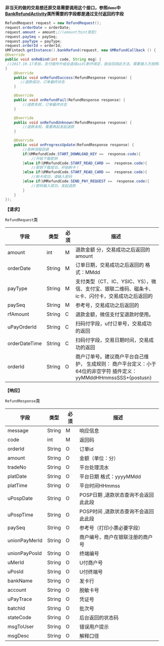 **非当天的做的交易想还原交易需要调用这个接口，参照`demo`中[BankRefundActivity](https://github.com/mr-yang/PayPluginDemo/blob/master/app/src/main/java/com/umpay/payplugindemo/BankRefundActivity.java)类所需要的字段都是通过支付返回的字段**

```java
RefundRequest request = new RefundRequest();
request.orderDate = orderDate;
request.amount = amount;//(amount为int类型)
request.paySeq = paySeq;
request.payType = payType;
request.orderId = orderId;
UMFintech.getInstance().bankRefund(request, new UMRefundCallback () {
@Override
public void onReBind(int code, String msg) {
 //2017.10.17添加，支付插件升级会造成aidl断开绑定，就会回调此方法，需要接入方按照demo重新绑定即可
}
    @Override
    public void onRefundSuccess(RefundResponse response) {
       //退款成功，订单最终状态
    }

    @Override
    public void onRefundFail(RefundResponse response) {
        //退款失败，订单最终状态
    }

    @Override
    public void onRefundUnknown(RefundResponse response) {
        //退款未知，需要再起发起退款
    }

	@Override
    public void onProgressUpdate(RefundResponse response) {
        //各种流程回调
        if(UMRefundCode.START_DOWNLOAD_KEY ==  response.code){
            //开始下载密钥
        }else if(UMRefundCode.START_READ_CARD ==  response.code){
            //密钥下载成功，开始刷卡！
        }else if(UMRefundCode.START_READ_CARD ==  response.code){
            //刷卡成功，请输入密码
        }else if(UMRefundCode.SEND_PAY_REQUEST ==  response.code){
            //密码输入成功，发起退款
        }
    }
});
```



**【请求】**

`RefundRequest`类

| 字段  | 类型  | 必须  | 描述  |
| ------------ | ------------ | ------------ | ------------ |
| amount  | int  | M  | 退款金额 分，交易成功之后返回的amount  |
| orderDate | String | M | 订单日期，交易成功之后返回的  格式：MMdd |
| payType | String | M | 支付类型（CT、IC、YSIC、YS），微信、支付宝、银联二维码、磁条卡、ic卡、闪付卡，交易成功之后返回的 |
| paySeq | String | M | 参考号，交易成功之后返回的 |
| rfAmount | String | C | 退款金额，微信支付宝退款时使用。 |
| uPayOrderId | String | C | 扫码付字段，u付订单号，交易成功的返回 |
| orderDateTime | String | C | 扫码付字段，交易日期时间，交易成功的返回 |
| orderId | String | O | 商户订单号。建议商户平台自己维护，  生成规则：  商户平台定义：小于64位的非空字符  插件定义：yyMMddHHmmssSSS+{postusn} |


**【响应】**

`RefundResponse`类

| 字段  | 类型  | 必须  | 描述  |
| ------------ | ------------ | ------------ | ------------ |
| message  | String  | M  | 响应信息  |
| code  | int  | M  | 返回码  |
| orderId  | String  | O  | 订单id  |
| amount  | String  | O | 金额（单位：分）  |
| tradeNo  | String  | O  | 平台处理流水  |
| platDate  | String  | O  | 平台日期 格式：yyyyMMdd  |
| platTime  | String  | O  | 平台时间HHmmss  |
| uPospDate  | String  | O  | POSP日期 ,退款状态查询不会返回此此段  |
| uPospTime  | String  |  O | POSP时间 ,退款状态查询不会返回此此段  |
| paySeq  | String  | O  | 参考号（打印小票必要字段）  |
| unionPayMerId  | String  | O  | 商户编号，商户在银联注册的商户号  |
| unionPayPosId  | String  |  O | 终端编号  |
| uMerId  | String  | O  | U付商户号  |
| uPosId  | String  | O  | U付终端号  |
| bankName  | String  | O  | 发卡行  |
| account  | String  | O  | 脱敏卡号  |
| uPayTrace  | String  | O  | 凭证号  |
| batchId  | String  | O  | 批次号  |
| stateCode | String | O | 后台返回的状态码 |
| msgToUser | String | O | 错误用户提示 |
| msgDesc | String | O | 解释口径 |